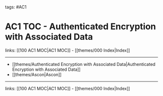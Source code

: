 tags: #AC1

# AC1 TOC - Authenticated Encryption with Associated Data

links: [[100 AC1 MOC|AC1 MOC]] - [[themes/000 Index|Index]]

---

- [[themes/Authenticated Encryption with Associated Data|Authenticated Encryption with Associated Data]]
- [[themes/Ascon|Ascon]]

---
links: [[100 AC1 MOC|AC1 MOC]] - [[themes/000 Index|Index]]